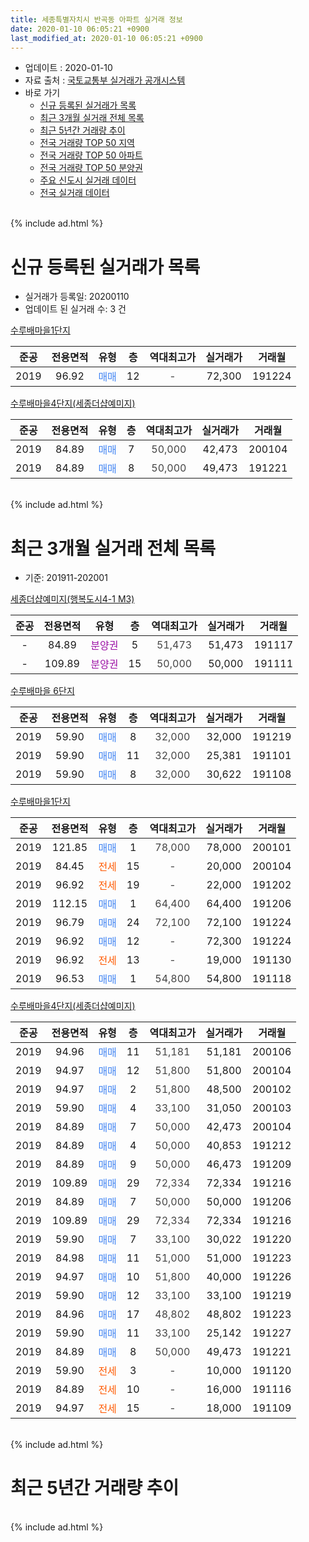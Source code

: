 ```yaml
---
title: 세종특별자치시 반곡동 아파트 실거래 정보
date: 2020-01-10 06:05:21 +0900
last_modified_at: 2020-01-10 06:05:21 +0900
---
```


* 업데이트 : 2020-01-10
* 자료 출처 : [국토교통부 실거래가 공개시스템](http://rt.molit.go.kr)
* 바로 가기
    * [신규 등록된 실거래가 목록](#신규-등록된-실거래가-목록)
    * [최근 3개월 실거래 전체 목록](#최근-3개월-실거래-전체-목록)
    * [최근 5년간 거래량 추이](#최근-5년간-거래량-추이)
    * [전국 거래량 TOP 50 지역](https://inasie.github.io/apt-trade-info/최근-3개월-전국에서-가장-거래가-많이-발생한-지역)
    * [전국 거래량 TOP 50 아파트](https://inasie.github.io/apt-trade-info/최근-3개월-전국에서-가장-거래가-많이-발생한-아파트)
    * [전국 거래량 TOP 50 분양권](https://inasie.github.io/apt-trade-info/최근-3개월-전국에서-가장-거래가-많이-발생한-분양권)
    * [주요 신도시 실거래 데이터](https://inasie.github.io/apt-trade-info/주요-신도시)
    * [전국 실거래 데이터](https://inasie.github.io/apt-trade-info/전국)
<br>
{% include ad.html %}
<br>

# 신규 등록된 실거래가 목록
* 실거래가 등록일: 20200110
* 업데이트 된 실거래 수: 3 건


[수루배마을1단지](https://search.naver.com/search.naver?query=%EC%84%B8%EC%A2%85%ED%8A%B9%EB%B3%84%EC%9E%90%EC%B9%98%EC%8B%9C+%EB%B0%98%EA%B3%A1%EB%8F%99+%EC%88%98%EB%A3%A8%EB%B0%B0%EB%A7%88%EC%9D%841%EB%8B%A8%EC%A7%80)

|준공|전용면적|유형|층|역대최고가|실거래가|거래월|
|:---:|:---:|:---:|:---:|:---:|:---:|:---:|
|2019|96.92|<span style="color:#4285f3">매매</span>|12|<span style="color:#444444">-</span>|72,300|191224|

[수루배마을4단지(세종더샵예미지)](https://search.naver.com/search.naver?query=%EC%84%B8%EC%A2%85%ED%8A%B9%EB%B3%84%EC%9E%90%EC%B9%98%EC%8B%9C+%EB%B0%98%EA%B3%A1%EB%8F%99+%EC%88%98%EB%A3%A8%EB%B0%B0%EB%A7%88%EC%9D%844%EB%8B%A8%EC%A7%80%28%EC%84%B8%EC%A2%85%EB%8D%94%EC%83%B5%EC%98%88%EB%AF%B8%EC%A7%80%29)

|준공|전용면적|유형|층|역대최고가|실거래가|거래월|
|:---:|:---:|:---:|:---:|:---:|:---:|:---:|
|2019|84.89|<span style="color:#4285f3">매매</span>|7|<span style="color:#444444">50,000</span>|42,473|200104|
|2019|84.89|<span style="color:#4285f3">매매</span>|8|<span style="color:#444444">50,000</span>|49,473|191221|


<br>
{% include ad.html %}
<br>

# 최근 3개월 실거래 전체 목록
* 기준: 201911-202001


[세종더샵예미지(행복도시4-1 M3)](https://search.naver.com/search.naver?query=%EC%84%B8%EC%A2%85%ED%8A%B9%EB%B3%84%EC%9E%90%EC%B9%98%EC%8B%9C+%EB%B0%98%EA%B3%A1%EB%8F%99+%EC%84%B8%EC%A2%85%EB%8D%94%EC%83%B5%EC%98%88%EB%AF%B8%EC%A7%80%28%ED%96%89%EB%B3%B5%EB%8F%84%EC%8B%9C4-1+M3%29)

|준공|전용면적|유형|층|역대최고가|실거래가|거래월|
|:---:|:---:|:---:|:---:|:---:|:---:|:---:|
|-|84.89|<span style="color:#9C11A5">분양권</span>|5|<span style="color:#444444">51,473</span>|51,473|191117|
|-|109.89|<span style="color:#9C11A5">분양권</span>|15|<span style="color:#444444">50,000</span>|50,000|191111|

[수루배마을 6단지](https://search.naver.com/search.naver?query=%EC%84%B8%EC%A2%85%ED%8A%B9%EB%B3%84%EC%9E%90%EC%B9%98%EC%8B%9C+%EB%B0%98%EA%B3%A1%EB%8F%99+%EC%88%98%EB%A3%A8%EB%B0%B0%EB%A7%88%EC%9D%84+6%EB%8B%A8%EC%A7%80)

|준공|전용면적|유형|층|역대최고가|실거래가|거래월|
|:---:|:---:|:---:|:---:|:---:|:---:|:---:|
|2019|59.90|<span style="color:#4285f3">매매</span>|8|<span style="color:#444444">32,000</span>|32,000|191219|
|2019|59.90|<span style="color:#4285f3">매매</span>|11|<span style="color:#444444">32,000</span>|25,381|191101|
|2019|59.90|<span style="color:#4285f3">매매</span>|8|<span style="color:#444444">32,000</span>|30,622|191108|

[수루배마을1단지](https://search.naver.com/search.naver?query=%EC%84%B8%EC%A2%85%ED%8A%B9%EB%B3%84%EC%9E%90%EC%B9%98%EC%8B%9C+%EB%B0%98%EA%B3%A1%EB%8F%99+%EC%88%98%EB%A3%A8%EB%B0%B0%EB%A7%88%EC%9D%841%EB%8B%A8%EC%A7%80)

|준공|전용면적|유형|층|역대최고가|실거래가|거래월|
|:---:|:---:|:---:|:---:|:---:|:---:|:---:|
|2019|121.85|<span style="color:#4285f3">매매</span>|1|<span style="color:#444444">78,000</span>|78,000|200101|
|2019|84.45|<span style="color:#ff5a00">전세</span>|15|<span style="color:#444444">-</span>|20,000|200104|
|2019|96.92|<span style="color:#ff5a00">전세</span>|19|<span style="color:#444444">-</span>|22,000|191202|
|2019|112.15|<span style="color:#4285f3">매매</span>|1|<span style="color:#444444">64,400</span>|64,400|191206|
|2019|96.79|<span style="color:#4285f3">매매</span>|24|<span style="color:#444444">72,100</span>|72,100|191224|
|2019|96.92|<span style="color:#4285f3">매매</span>|12|<span style="color:#444444">-</span>|72,300|191224|
|2019|96.92|<span style="color:#ff5a00">전세</span>|13|<span style="color:#444444">-</span>|19,000|191130|
|2019|96.53|<span style="color:#4285f3">매매</span>|1|<span style="color:#444444">54,800</span>|54,800|191118|

[수루배마을4단지(세종더샵예미지)](https://search.naver.com/search.naver?query=%EC%84%B8%EC%A2%85%ED%8A%B9%EB%B3%84%EC%9E%90%EC%B9%98%EC%8B%9C+%EB%B0%98%EA%B3%A1%EB%8F%99+%EC%88%98%EB%A3%A8%EB%B0%B0%EB%A7%88%EC%9D%844%EB%8B%A8%EC%A7%80%28%EC%84%B8%EC%A2%85%EB%8D%94%EC%83%B5%EC%98%88%EB%AF%B8%EC%A7%80%29)

|준공|전용면적|유형|층|역대최고가|실거래가|거래월|
|:---:|:---:|:---:|:---:|:---:|:---:|:---:|
|2019|94.96|<span style="color:#4285f3">매매</span>|11|<span style="color:#444444">51,181</span>|51,181|200106|
|2019|94.97|<span style="color:#4285f3">매매</span>|12|<span style="color:#444444">51,800</span>|51,800|200104|
|2019|94.97|<span style="color:#4285f3">매매</span>|2|<span style="color:#444444">51,800</span>|48,500|200102|
|2019|59.90|<span style="color:#4285f3">매매</span>|4|<span style="color:#444444">33,100</span>|31,050|200103|
|2019|84.89|<span style="color:#4285f3">매매</span>|7|<span style="color:#444444">50,000</span>|42,473|200104|
|2019|84.89|<span style="color:#4285f3">매매</span>|4|<span style="color:#444444">50,000</span>|40,853|191212|
|2019|84.89|<span style="color:#4285f3">매매</span>|9|<span style="color:#444444">50,000</span>|46,473|191209|
|2019|109.89|<span style="color:#4285f3">매매</span>|29|<span style="color:#444444">72,334</span>|72,334|191216|
|2019|84.89|<span style="color:#4285f3">매매</span>|7|<span style="color:#444444">50,000</span>|50,000|191206|
|2019|109.89|<span style="color:#4285f3">매매</span>|29|<span style="color:#444444">72,334</span>|72,334|191216|
|2019|59.90|<span style="color:#4285f3">매매</span>|7|<span style="color:#444444">33,100</span>|30,022|191220|
|2019|84.98|<span style="color:#4285f3">매매</span>|11|<span style="color:#444444">51,000</span>|51,000|191223|
|2019|94.97|<span style="color:#4285f3">매매</span>|10|<span style="color:#444444">51,800</span>|40,000|191226|
|2019|59.90|<span style="color:#4285f3">매매</span>|12|<span style="color:#444444">33,100</span>|33,100|191219|
|2019|84.96|<span style="color:#4285f3">매매</span>|17|<span style="color:#444444">48,802</span>|48,802|191223|
|2019|59.90|<span style="color:#4285f3">매매</span>|11|<span style="color:#444444">33,100</span>|25,142|191227|
|2019|84.89|<span style="color:#4285f3">매매</span>|8|<span style="color:#444444">50,000</span>|49,473|191221|
|2019|59.90|<span style="color:#ff5a00">전세</span>|3|<span style="color:#444444">-</span>|10,000|191120|
|2019|84.89|<span style="color:#ff5a00">전세</span>|10|<span style="color:#444444">-</span>|16,000|191116|
|2019|94.97|<span style="color:#ff5a00">전세</span>|15|<span style="color:#444444">-</span>|18,000|191109|


<br>
{% include ad.html %}
<br>

# 최근 5년간 거래량 추이


<div style="width:100%;">
    <canvas id="deal_progress" height="200"></canvas>
</div>

<script>
new Chart(document.getElementById("deal_progress"), {
    type: 'line',
    data: {
        labels: ['201501','201502','201503','201504','201505','201506','201507','201508','201509','201510','201511','201512','201601','201602','201603','201604','201605','201606','201607','201608','201609','201610','201611','201612','201701','201702','201703','201704','201705','201706','201707','201708','201709','201710','201711','201712','201801','201802','201803','201804','201805','201806','201807','201808','201809','201810','201811','201812','201901','201902','201903','201904','201905','201906','201907','201908','201909','201910','201911','201912','202001'],
        datasets: [{
            label: '매매',
            pointRadius: 1,
            data: [0, 0, 0, 0, 0, 0, 0, 0, 0, 0, 0, 0, 0, 0, 0, 0, 0, 0, 0, 0, 0, 0, 0, 0, 0, 0, 0, 0, 0, 0, 0, 0, 0, 0, 0, 0, 6, 10, 13, 19, 9, 14, 6, 5, 9, 15, 17, 22, 22, 20, 6, 9, 8, 12, 18, 7, 10, 7, 5, 16, 6],
            borderColor: "rgba(255, 201, 14, 1)",
            backgroundColor: "rgba(255, 201, 14, 0.5)",
            fill: false,
            lineTension: 0
        },{
            label: '전월세',
            pointRadius: 1,
            data: [0, 0, 0, 0, 0, 0, 0, 0, 0, 0, 0, 0, 0, 0, 0, 0, 0, 0, 0, 0, 0, 0, 0, 0, 0, 0, 0, 0, 0, 0, 0, 0, 0, 0, 0, 0, 0, 0, 0, 0, 0, 0, 0, 0, 0, 0, 1, 0, 7, 8, 1, 0, 3, 8, 13, 4, 18, 15, 4, 1, 1],
            borderColor: "rgba(0, 141, 185, 1)",
            backgroundColor: "rgba(0, 141, 185, 0.5)",
            fill: false,
            lineTension: 0
        }
        ]
    },
    options: {
        responsive: true,
        title: {
            display: false
        },
        tooltips: {
            mode: 'index',
            intersect: false
        },
        hover: {
            mode: 'nearest',
            intersect: true
        },
        scales: {
            xAxes: [{
                display: true,
                scaleLabel: {
                    display: true,
                    labelString: '년/월'
                }
            }],
            yAxes: [{
                display: true,
                ticks: {
                    suggestedMin: 0,
                },
                scaleLabel: {
                    display: true,
                    labelString: '실거래 수'
                }
            }]
        }
    }
});

</script>


<br>
{% include ad.html %}
<br>

